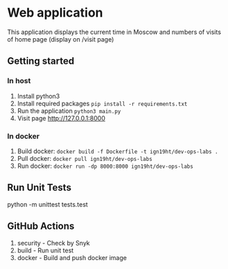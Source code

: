 # Web application

This application displays the current time in Moscow
and numbers of visits of home page (display on /visit page)

## Getting started

### In host

1. Install python3
2. Install required packages
```pip install -r requirements.txt```
3. Run the application ```python3 main.py```
4. Visit page http://127.0.0.1:8000

### In docker

1. Build docker:
```docker build -f Dockerfile -t ign19ht/dev-ops-labs .```
2. Pull docker:
```docker pull ign19ht/dev-ops-labs```
3. Run docker:
```docker run -dp 8000:8000 ign19ht/dev-ops-labs```

## Run Unit Tests
python -m unittest tests.test

## GitHub Actions
1. security - Check by Snyk
2. build - Run unit test
3. docker - Build and push docker image